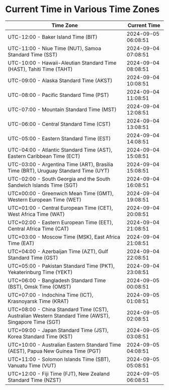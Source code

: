 # Current Time in Various Time Zones

| Time Zone | Current Time |
|-----------|--------------|
| UTC-12:00 - Baker Island Time (BIT) | 2024-09-05 06:08:51 |
| UTC-11:00 - Niue Time (NUT), Samoa Standard Time (SST) | 2024-09-04 07:08:51 |
| UTC-10:00 - Hawaii-Aleutian Standard Time (HAST), Tahiti Time (TAHT) | 2024-09-04 08:08:51 |
| UTC-09:00 - Alaska Standard Time (AKST) | 2024-09-04 10:08:51 |
| UTC-08:00 - Pacific Standard Time (PST) | 2024-09-04 11:08:51 |
| UTC-07:00 - Mountain Standard Time (MST) | 2024-09-04 12:08:51 |
| UTC-06:00 - Central Standard Time (CST) | 2024-09-04 13:08:51 |
| UTC-05:00 - Eastern Standard Time (EST) | 2024-09-04 14:08:51 |
| UTC-04:00 - Atlantic Standard Time (AST), Eastern Caribbean Time (ECT) | 2024-09-04 15:08:51 |
| UTC-03:00 - Argentina Time (ART), Brasília Time (BRT), Uruguay Standard Time (UYT) | 2024-09-04 15:08:51 |
| UTC-02:00 - South Georgia and the South Sandwich Islands Time (SGT) | 2024-09-04 16:08:51 |
| UTC±00:00 - Greenwich Mean Time (GMT), Western European Time (WET) | 2024-09-04 19:08:51 |
| UTC+01:00 - Central European Time (CET), West Africa Time (WAT) | 2024-09-04 20:08:51 |
| UTC+02:00 - Eastern European Time (EET), Central Africa Time (CAT) | 2024-09-04 21:08:51 |
| UTC+03:00 - Moscow Time (MSK), East Africa Time (EAT) | 2024-09-04 21:08:51 |
| UTC+04:00 - Azerbaijan Time (AZT), Gulf Standard Time (GST) | 2024-09-04 22:08:51 |
| UTC+05:00 - Pakistan Standard Time (PKT), Yekaterinburg Time (YEKT) | 2024-09-04 23:08:51 |
| UTC+06:00 - Bangladesh Standard Time (BST), Omsk Time (OMST) | 2024-09-05 00:08:51 |
| UTC+07:00 - Indochina Time (ICT), Krasnoyarsk Time (KRAT) | 2024-09-05 01:08:51 |
| UTC+08:00 - China Standard Time (CST), Australian Western Standard Time (AWST), Singapore Time (SGT) | 2024-09-05 02:08:51 |
| UTC+09:00 - Japan Standard Time (JST), Korea Standard Time (KST) | 2024-09-05 03:08:51 |
| UTC+10:00 - Australian Eastern Standard Time (AEST), Papua New Guinea Time (PGT) | 2024-09-05 04:08:51 |
| UTC+11:00 - Solomon Islands Time (SBT), Vanuatu Time (VUT) | 2024-09-05 05:08:51 |
| UTC+12:00 - Fiji Time (FJT), New Zealand Standard Time (NZST) | 2024-09-05 06:08:51 |
